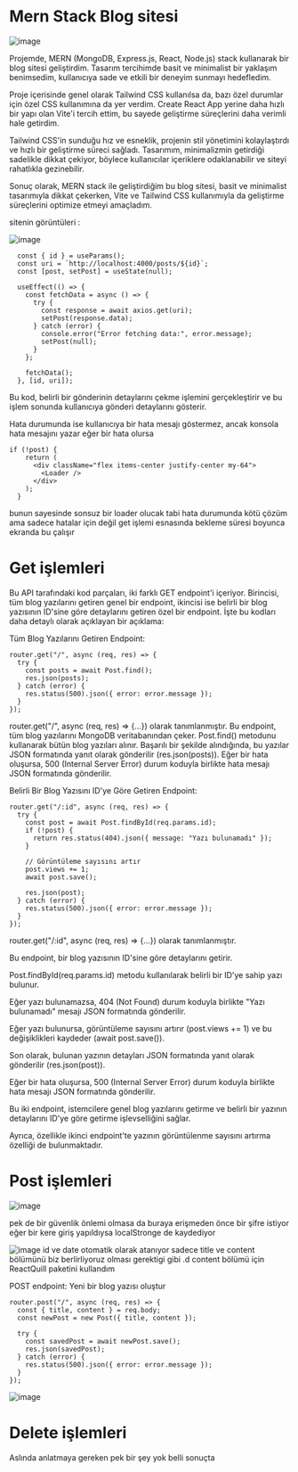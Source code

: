 # Mern Stack Blog sitesi

![image](https://github.com/Danilis567/mern-blog-app/assets/134603964/28370545-215b-410d-b252-70b7e2d12769)

Projemde, MERN (MongoDB, Express.js, React, Node.js) stack kullanarak bir blog sitesi geliştirdim. Tasarım tercihimde basit ve minimalist bir yaklaşım benimsedim, kullanıcıya sade ve etkili bir deneyim sunmayı hedefledim.

Proje içerisinde genel olarak Tailwind CSS kullanılsa da, bazı özel durumlar için özel CSS kullanımına da yer verdim. Create React App yerine daha hızlı bir yapı olan Vite'i tercih ettim, bu sayede geliştirme süreçlerini daha verimli hale getirdim.

Tailwind CSS'in sunduğu hız ve esneklik, projenin stil yönetimini kolaylaştırdı ve hızlı bir geliştirme süreci sağladı. Tasarımım, minimalizmin getirdiği sadelikle dikkat çekiyor, böylece kullanıcılar içeriklere odaklanabilir ve siteyi rahatlıkla gezinebilir.

Sonuç olarak, MERN stack ile geliştirdiğim bu blog sitesi, basit ve minimalist tasarımıyla dikkat çekerken, Vite ve Tailwind CSS kullanımıyla da geliştirme süreçlerini optimize etmeyi amaçladım.



sitenin görüntüleri :

![image](https://github.com/Danilis567/mern-blog-app/assets/134603964/e0497121-ade1-42c2-ad69-ba3b59c979e6)

```
  const { id } = useParams();
  const uri = `http://localhost:4000/posts/${id}`;
  const [post, setPost] = useState(null);

  useEffect(() => {
    const fetchData = async () => {
      try {
        const response = await axios.get(uri);
        setPost(response.data);
      } catch (error) {
        console.error("Error fetching data:", error.message);
        setPost(null);
      }
    };

    fetchData();
  }, [id, uri]);
```

Bu kod, belirli bir gönderinin detaylarını çekme işlemini gerçekleştirir ve bu işlem sonunda kullanıcıya gönderi detaylarını gösterir.

Hata durumunda ise kullanıcıya bir hata mesajı göstermez, ancak konsola hata mesajını yazar eğer bir hata olursa 

```
if (!post) {
    return (
      <div className="flex items-center justify-center my-64">
        <Loader />
      </div>
    );
  }
```

bunun sayesinde sonsuz bir loader olucak tabi hata durumunda kötü çözüm ama sadece hatalar için değil get işlemi esnasında bekleme süresi boyunca ekranda bu çalışır 


# Get işlemleri

Bu API tarafındaki kod parçaları, iki farklı GET endpoint'i içeriyor. Birincisi, tüm blog yazılarını getiren genel bir endpoint, ikincisi ise belirli bir blog yazısının ID'sine göre detaylarını getiren özel bir endpoint. İşte bu kodları daha detaylı olarak açıklayan bir açıklama:

Tüm Blog Yazılarını Getiren Endpoint:

```
router.get("/", async (req, res) => {
  try {
    const posts = await Post.find();
    res.json(posts);
  } catch (error) {
    res.status(500).json({ error: error.message });
  }
});
```

router.get("/", async (req, res) => {...}) olarak tanımlanmıştır.
Bu endpoint, tüm blog yazılarını MongoDB veritabanından çeker.
Post.find() metodunu kullanarak bütün blog yazıları alınır.
Başarılı bir şekilde alındığında, bu yazılar JSON formatında yanıt olarak gönderilir (res.json(posts)).
Eğer bir hata oluşursa, 500 (Internal Server Error) durum koduyla birlikte hata mesajı JSON formatında gönderilir.

Belirli Bir Blog Yazısını ID'ye Göre Getiren Endpoint:

```
router.get("/:id", async (req, res) => {
  try {
    const post = await Post.findById(req.params.id);
    if (!post) {
      return res.status(404).json({ message: "Yazı bulunamadı" });
    }

    // Görüntüleme sayısını artır
    post.views += 1;
    await post.save();

    res.json(post);
  } catch (error) {
    res.status(500).json({ error: error.message });
  }
});
```

router.get("/:id", async (req, res) => {...}) olarak tanımlanmıştır.

Bu endpoint, bir blog yazısının ID'sine göre detaylarını getirir.

Post.findById(req.params.id) metodu kullanılarak belirli bir ID'ye sahip yazı bulunur.

Eğer yazı bulunamazsa, 404 (Not Found) durum koduyla birlikte "Yazı bulunamadı" mesajı JSON formatında gönderilir.

Eğer yazı bulunursa, görüntüleme sayısını artırır (post.views += 1) ve bu değişiklikleri kaydeder (await post.save()).

Son olarak, bulunan yazının detayları JSON formatında yanıt olarak gönderilir (res.json(post)).

Eğer bir hata oluşursa, 500 (Internal Server Error) durum koduyla birlikte hata mesajı JSON formatında gönderilir.

Bu iki endpoint, istemcilere genel blog yazılarını getirme ve belirli bir yazının detaylarını ID'ye göre getirme işlevselliğini sağlar. 

Ayrıca, özellikle ikinci endpoint'te yazının görüntülenme sayısını artırma özelliği de bulunmaktadır.

# Post işlemleri


![image](https://github.com/Danilis567/mern-blog-app/assets/134603964/feecdd33-b106-40d8-bc8e-61fcfd340048)

pek de bir güvenlik önlemi olmasa da buraya erişmeden önce bir şifre istiyor eğer bir kere giriş yapıldıysa localStronge de kaydediyor 

![image](https://github.com/Danilis567/mern-blog-app/assets/134603964/166c7e0f-4eed-43cc-b4c5-acdf931a45da)
id ve date otomatik olarak atanıyor sadece title ve content bölümünü biz berlirliyoruz olması gerektigi gibi .d
content bölümü için ReactQuill paketini kullandım 


POST endpoint: Yeni bir blog yazısı oluştur
```
router.post("/", async (req, res) => {
  const { title, content } = req.body;
  const newPost = new Post({ title, content });

  try {
    const savedPost = await newPost.save();
    res.json(savedPost);
  } catch (error) {
    res.status(500).json({ error: error.message });
  }
});
```

![image](https://github.com/Danilis567/mern-blog-app/assets/134603964/eb4a8f62-5404-452a-818b-3e00d9a11adb)

# Delete işlemleri

Aslında anlatmaya gereken pek bir şey yok belli sonuçta 


